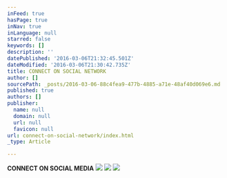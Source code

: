 ```yaml
---
inFeed: true
hasPage: true
inNav: true
inLanguage: null
starred: false
keywords: []
description: ''
datePublished: '2016-03-06T21:32:45.501Z'
dateModified: '2016-03-06T21:30:42.735Z'
title: CONNECT ON SOCIAL NETWORK
author: []
sourcePath: _posts/2016-03-06-88c4fea9-477b-4885-a71e-48af40d069e6.md
published: true
authors: []
publisher:
  name: null
  domain: null
  url: null
  favicon: null
url: connect-on-social-network/index.html
_type: Article

---
```

**CONNECT ON SOCIAL MEDIA**
![](https://the-grid-user-content.s3-us-west-2.amazonaws.com/27066563-6de7-4ff2-8335-b09c82ebf352.png)
![](https://the-grid-user-content.s3-us-west-2.amazonaws.com/4513a026-f0cf-4a47-8f34-fd68523bfb66.png)
![](https://the-grid-user-content.s3-us-west-2.amazonaws.com/d04f981c-3ca5-4997-ac79-e8c55e5be1b4.png)
